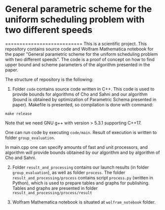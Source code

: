 # General parametric scheme for the uniform scheduling problem with two different speeds 
===========================
This is a scientific project.
This repository contains source code and Wolfram Mathematica notebook for the paper 
"General parametric scheme for the uniform scheduling problem with two
different speeds".
The code is a proof of concept on how to find upper bound and scheme parameters of the algorithm presented in the paper. 

The structure of repository is the following:

1. Folder `code` contains source code written in C++. 
This code is used to provide bounds for algorithms of Cho and Sahni 
and our algorithm (bound is obtained by optimization of Parametric Schema presented in paper). 
Makefile is presented, so compilation is done with command:

`make release`

Note that we need GNU g++ with version > 5.3.1 supporting C++17.

One can run code by executing `code/main`. Result of execution is written to folder `group_evaluation`. 

In main.cpp one can specify amounts of fast and unit processors, and algorithm will provide bounds obtained by 
our algorithm and by algorithm of Cho and Sahni.

2. Folder `result_and_processing` contains our launch results (in folder `group_evaluation`), as well as folder `process`.
The folder `result_and_processing/process` contains script
`process.py` (written in Python), which is used to prepare tables and graphs for publishing. Tables and graphs are presented
in folder `result_and_processing/process/result`

3. Wolfram Mathematica notebook is situated at `wolfram_notebook` folder.


